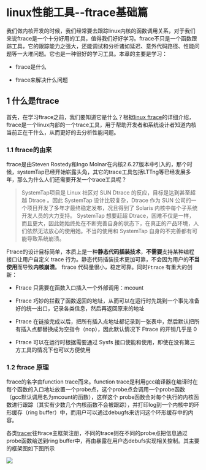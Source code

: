 # linux性能工具--ftrace基础篇

我们做内核开发的时候，我们经常要去跟踪linux内核的函数调用关系，对于我们来说ftrace是一个十分好用的工具，值得我们好好学习。ftrace不只是一个函数跟踪工具，它的跟踪能力之强大，还能调试和分析诸如延迟、意外代码路径、性能问题等一大堆问题。它也是一种很好的学习工具。本章的主要是学习：

- ftrace是什么

- ftrace来解决什么问题



## 1 什么是ftrace

首先，在学习ftrace之前，我们要知道它是什么？根据[linux ftrace](https://www.kernel.org/doc/Documentation/trace/ftrace.txt)的详细介绍，ftrace是一个linux内部的一个trace工具，用于帮助开发者和系统设计者知道内核当前正在干什么，从而更好的去分析性能问题。

### 1.1 ftrace的由来

ftrace是由Steven Rostedy和Ingo Molnar在内核2.6.27版本中引入的，那个时候，systemTap已经开始崭露头角，其它的trace工具包括LTTng等已经发展多年，那么为什么人们还需要开发一个trace工具呢？

> SystemTap项目是 Linux 社区对 SUN Dtrace 的反应，目标是达到甚至超越 Dtrace 。因此 SystemTap 设计比较复杂，Dtrace 作为 SUN 公司的一个项目开发了多年才最终稳定发布，况且得到了 Solaris 内核中每个子系统开发人员的大力支持。 SystemTap 想要赶超 Dtrace，困难不仅是一样，而且更大，因此她始终处在不断完善自身的状态下，在真正的产品环境，人们依然无法放心的使用她。不当的使用和 SystemTap 自身的不完善都有可能导致系统崩溃。

Ftrace的设计目标简单，本质上是一种**静态代码插装技术**，**不需要**支持某种编程接口让用户自定义 trace 行为。静态代码插装技术更加可靠，不会因为用户的**不当使用**而导致**内核崩溃**。 ftrace 代码量很小，稳定可靠。同时`Ftrace` 有重大的创新：



- Ftrace 只需要在函数入口插入一个外部调用：mcount

- Ftrace 巧妙的拦截了函数返回的地址，从而可以在运行时先跳到一个事先准备好的统一出口，记录各类信息，然后再返回原来的地址

- Ftrace 在链接完成以后，把所有插入点地址都记录到一张表中，然后默认把所有插入点都替换成为空指令（nop），因此默认情况下 Ftrace 的开销几乎是 0

- Ftrace 可以在运行时根据需要通过 Sysfs 接口使能和使用，即使在没有第三方工具的情况下也可以方便使用
  

### 1.2 ftrace 原理

ftrace的名字由function trace而来。function trace是利用gcc编译器在编译时在每个函数的入口地址放置一个probe点，这个probe点会调用一个probe函数（gcc默认调用名为mcount的函数），这样这个 probe函数会对每个执行的内核函数进行跟踪（其实有少数几个内核函数不会被跟踪），并打印log到一个内核中的环形缓存（ring buffer）中，而用户可以通过debugfs来访问这个环形缓存中的内容。

各类[tracer](https://so.csdn.net/so/search?q=tracer&spm=1001.2101.3001.7020)往ftrace主框架注册，不同的trace则在不同的probe点把信息通过probe函数给送到ring buffer中，再由暴露在用户态debufs实现相关控制。其主要的框架图如下图所示

![](https://img-blog.csdnimg.cn/ce2dc592eef547c988211f01ee01a493.png?x-oss-process=image/watermark,type_ZmFuZ3poZW5naGVpdGk,shadow_10,text_aHR0cHM6Ly9ibG9nLmNzZG4ubmV0L3UwMTI0ODkyMzY=,size_16,color_FFFFFF,t_70%23pic_center)


